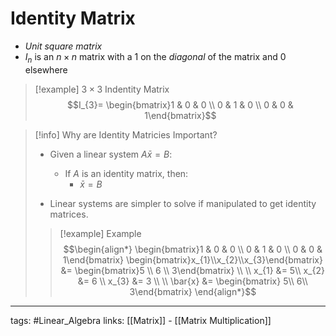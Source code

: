 # Identity Matrix
- *Unit square matrix*
- $I_n$ is an $n \times n$ matrix with a $1$ on the *diagonal* of the matrix and $0$ elsewhere


> [!example] $3 \times 3$ Indentity Matrix
> $$I_{3}= \begin{bmatrix}1 & 0 & 0 \\ 0 & 1 & 0 \\ 0 & 0 & 1\end{bmatrix}$$

> [!info] Why are Identity Matricies Important?
> - Given a linear system $A \bar{x} = B$:
>   
> 	- If $A$ is an identity matrix, then:
> 		- $\bar{x} = B$
> 
> - Linear systems are simpler to solve if manipulated to get identity matrices.
>   
> > [!example] Example
> > $$\begin{align*}
\begin{bmatrix}1 & 0 & 0 \\ 0 & 1 & 0 \\ 0 & 0 & 1\end{bmatrix} \begin{bmatrix}x_{1}\\x_{2}\\x_{3}\end{bmatrix} &= \begin{bmatrix}5 \\ 6 \\ 3\end{bmatrix} \\ \\
x_{1} &= 5\\ x_{2} &= 6 \\ x_{3} &= 3 \\ \\ \bar{x} &= \begin{bmatrix} 5\\
6\\
3\end{bmatrix}
\end{align*}$$
> > 


---
tags: #Linear_Algebra 
links: [[Matrix]] - [[Matrix Multiplication]]